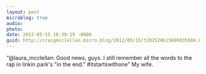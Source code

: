 ```yaml
---
layout: post
microblog: true
audio: 
photo: 
date: 2012-05-15 16:39:19 -0600
guid: http://craigmcclellan.micro.blog/2012/05/15/t202528615680835584.html
---
```

“@laura_mcclellan: Good news, guys. I still remember all the words to the rap in linkin park's "in the end." #itstartswithone” My wife.
